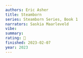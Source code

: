 ```yaml
---
authors: Eric Asher
title: Steamborn
series: Steamborn Series, Book 1
narrators: Saskia Maarleveld
vibe:
summary:
rating: 🫳
finished: 2023-02-07
year: 2023
---
```


